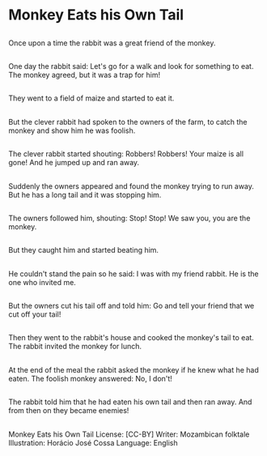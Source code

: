 # Monkey Eats his Own Tail

##
Once upon a time the
rabbit was a great
friend of the monkey.

##
One day the rabbit
said:
Let's go for a walk
and look for
something to eat.
The monkey agreed,
but it was a trap for
him!

##
They went to a field of
maize and started to
eat it.

##
But the clever rabbit
had spoken to the
owners of the farm, to
catch the monkey and
show him he was
foolish.

##
The clever rabbit
started shouting:
Robbers! Robbers!
Your maize is all gone!
And he jumped up and
ran away.

##
Suddenly the owners
appeared and found
the monkey trying to
run away. But he has a
long tail and it was
stopping him.

##
The owners followed
him, shouting:
Stop! Stop!
We saw you, you are
the monkey.

##
But they caught him
and started beating
him.

##
He couldn't stand the
pain so he said:
I was with my friend
rabbit. He is the one
who invited me.

##
But the owners cut his
tail off and told him:
Go and tell your friend
that we cut off your tail!

##
Then they went to the
rabbit's house and
cooked the monkey's
tail to eat.
The rabbit invited the
monkey for lunch.

##
At the end of the meal
the rabbit asked the
monkey if he knew
what he had eaten.
The foolish monkey
answered: No, I don't!

##
The rabbit told him that
he had eaten his own
tail and then ran away.
And from then on they
became enemies!

##
Monkey Eats his Own Tail
License: [CC-BY]
Writer: Mozambican folktale
Illustration: Horácio José Cossa
Language: English
